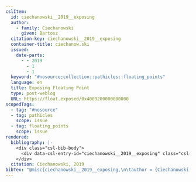 ```yaml
---
cslItem:
  id: ciechanowski__2019__exposing
  author:
    - family: Ciechanowski
      given: Bartosz
  citation-key: ciechanowski__2019__exposing
  container-title: ciechanow.ski
  issued:
    date-parts:
      - - 2019
        - 1
        - 1
  keyword: "#nosource;collection::pathicles::floating_points"
  language: en
  title: Exposing Floating Point
  type: post-weblog
  URL: https://float.exposed/0x4009200000000000
scopedTags:
  - tag: "#nosource"
  - tag: pathicles
    scope: issue
  - tag: floating_points
    scope: issue
rendered:
  bibliography: |-
    <div class="csl-bib-body">
      <div data-csl-entry-id="ciechanowski__2019__exposing" class="csl-entry">Ciechanowski, B. 2019 “Exposing Floating Point,” <i>ciechanow.ski</i>, 1 January. Available at: https://float.exposed/0x4009200000000000.</div>
    </div>
  citation: Ciechanowski, 2019
bibTex: "@misc{ciechanowski__2019__exposing,\n\tauthor = {Ciechanowski, Bartosz},\n\tyear = {2019},\n\tmonth = {jan 1},\n\ttitle = {Exposing {Floating} {Point}},\n\thowpublished = {https://float.exposed/0x4009200000000000},\n}\n\n"
---
```


